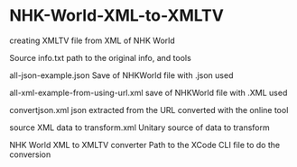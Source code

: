 # NHK-World-XML-to-XMLTV
creating XMLTV file from XML of NHK World

Source info.txt
  path to the original info, and tools
  
all-json-example.json
  Save of NHKWorld file with .json used
  
all-xml-example-from-using-url.xml
  save of NHKWorld file with .XML used
  
convertjson.xml
  json extracted from the URL converted with the online tool
  
source XML data to transform.xml
   Unitary source of data to transform
   
NHK World XML to XMLTV converter
  Path to the XCode CLI file to do the conversion
